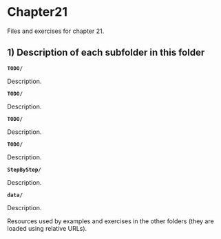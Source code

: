 # Chapter21

Files and exercises for chapter 21.

## 1) Description of each subfolder in this folder

__`TODO/`__

Description.

__`TODO/`__

Description.

__`TODO/`__

Description.

__`TODO/`__

Description.

__`StepByStep/`__

Description.

__`data/`__

Description.

Resources used by examples and exercises in the other folders (they are loaded using relative URLs).



